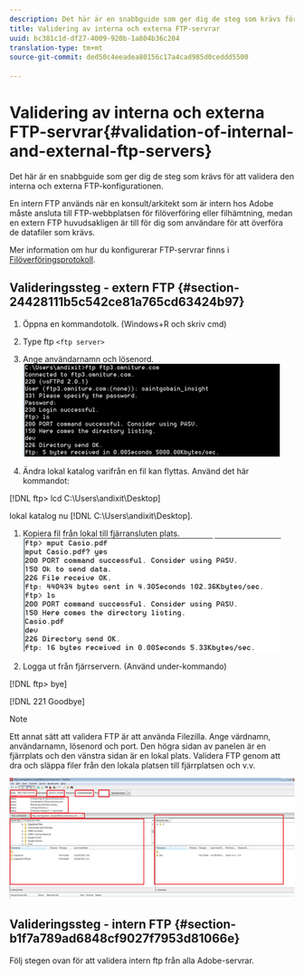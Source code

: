 ```yaml
---
description: Det här är en snabbguide som ger dig de steg som krävs för att validera den interna och externa FTP-konfigurationen.
title: Validering av interna och externa FTP-servrar
uuid: bc381c1d-df27-4009-920b-1a804b36c204
translation-type: tm+mt
source-git-commit: ded50c4eeadea80156c17a4cad985d0ceddd5500

---
```



# Validering av interna och externa FTP-servrar{#validation-of-internal-and-external-ftp-servers}

Det här är en snabbguide som ger dig de steg som krävs för att validera den interna och externa FTP-konfigurationen.

En intern FTP används när en konsult/arkitekt som är intern hos Adobe måste ansluta till FTP-webbplatsen för filöverföring eller filhämtning, medan en extern FTP huvudsakligen är till för dig som användare för att överföra de datafiler som krävs.

Mer information om hur du konfigurerar FTP-servrar finns i [Filöverföringsprotokoll](https://docs.adobe.com/content/help/en/analytics/export/ftp-and-sftp/ftp-overview.html).

## Valideringssteg - extern FTP {#section-24428111b5c542ce81a765cd63424b97}

1. Öppna en kommandotolk. (Windows+R och skriv cmd)
1. Type ftp `<ftp server>`
1. Ange användarnamn och lösenord. ![](assets/dwb_impl_ftp1.png)

1. Ändra lokal katalog varifrån en fil kan flyttas. Använd det här kommandot:

[!DNL ftp> lcd C:\Users\andixit\Desktop]

lokal katalog nu [!DNL C:\Users\andixit\Desktop].

1. Kopiera fil från lokal till fjärransluten plats. ![](assets/dwb_impl_ftp2.png)

1. Logga ut från fjärrservern. (Använd under-kommando)

[!DNL ftp> bye]

[!DNL 221 Goodbye]

>[!NOTE]
>
>Ett annat sätt att validera FTP är att använda Filezilla. Ange värdnamn, användarnamn, lösenord och port. Den högra sidan av panelen är en fjärrplats och den vänstra sidan är en lokal plats. Validera FTP genom att dra och släppa filer från den lokala platsen till fjärrplatsen och v.v.

![](assets/dwb_impl_ftp3.png)

## Valideringssteg - intern FTP {#section-b1f7a789ad6848cf9027f7953d81066e}

Följ stegen ovan för att validera intern ftp från alla Adobe-servrar.
